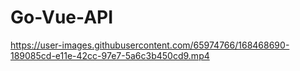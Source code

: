 # Go-Vue-API


https://user-images.githubusercontent.com/65974766/168468690-189085cd-e11e-42cc-97e7-5a6c3b450cd9.mp4

